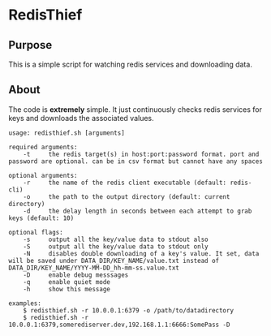 # RedisThief

## Purpose

This is a simple script for watching redis services and downloading data.

## About

The code is **extremely** simple. It just continuously checks redis services for keys and downloads the associated values.

```
usage: redisthief.sh [arguments]

required arguments:
    -t     the redis target(s) in host:port:password format. port and password are optional. can be in csv format but cannot have any spaces

optional arguments:
    -r     the name of the redis client executable (default: redis-cli)
    -o     the path to the output directory (default: current directory)
    -d     the delay length in seconds between each attempt to grab keys (default: 10)

optional flags:
    -s     output all the key/value data to stdout also
    -S     output all the key/value data to stdout only
    -N     disables double downloading of a key's value. It set, data will be saved under DATA_DIR/KEY_NAME/value.txt instead of DATA_DIR/KEY_NAME/YYYY-MM-DD_hh-mm-ss.value.txt
    -D     enable debug messsages
    -q     enable quiet mode
    -h     show this message

examples:
    $ redisthief.sh -r 10.0.0.1:6379 -o /path/to/datadirectory
    $ redisthief.sh -r 10.0.0.1:6379,somerediserver.dev,192.168.1.1:6666:SomePass -D

```
